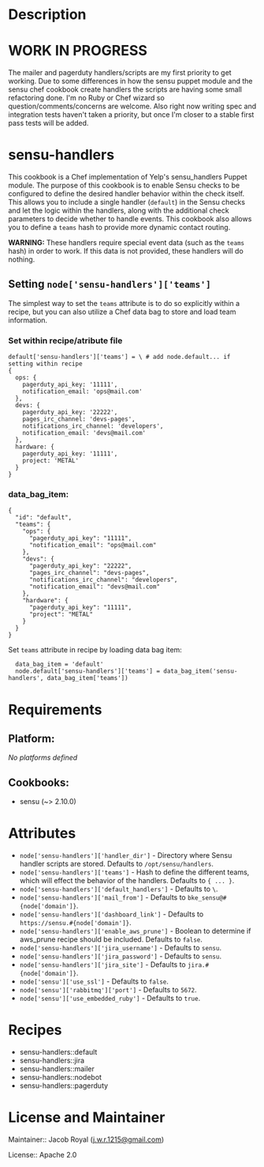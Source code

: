 # Description

# WORK IN PROGRESS
The mailer and pagerduty handlers/scripts are my first priority to get working. Due to some
differences in how the sensu puppet module and the sensu chef cookbook create handlers the
scripts are having some small refactoring done. I'm no Ruby or Chef wizard so
question/comments/concerns are welcome. Also right now writing spec and integration tests
haven't taken a priority, but once I'm closer to a stable first pass tests will be added.

# sensu-handlers

This cookbook is a Chef implementation of Yelp's sensu_handlers Puppet module. The purpose of this
cookbook is to enable Sensu checks to be configured to define the desired handler behavior within
the check itself. This allows you to include a single handler (`default`) in the Sensu checks and
let the logic within the handlers, along with the additional check parameters to decide whether to
handle events. This cookbook also allows you to define a `teams` hash to provide more dynamic
contact routing.

**WARNING:** These handlers require special event data (such as the `teams` hash) in order to work.
If this data is not provided, these handlers will do nothing.

## Setting `node['sensu-handlers']['teams']`

The simplest way to set the `teams` attribute is to do so explicitly within a recipe, but
you can also utilize a Chef data bag to store and load team information.

### Set within recipe/atribute file

```
default['sensu-handlers']['teams'] = \ # add node.default... if setting within recipe
{
  ops: {
    pagerduty_api_key: '11111',
    notification_email: 'ops@mail.com'
  },
  devs: {
    pagerduty_api_key: '22222',
    pages_irc_channel: 'devs-pages',
    notifications_irc_channel: 'developers',
    notification_email: 'devs@mail.com'
  },
  hardware: {
    pagerduty_api_key: '11111',
    project: 'METAL'
  }
}
```

### data_bag_item:

```
{
  "id": "default",
  "teams": {
    "ops": {
      "pagerduty_api_key": "11111",
      "notification_email": "ops@mail.com"
    },
    "devs": {
      "pagerduty_api_key": "22222",
      "pages_irc_channel": "devs-pages",
      "notifications_irc_channel": "developers",
      "notification_email": "devs@mail.com"
    },
    "hardware": {
      "pagerduty_api_key": "11111",
      "project": "METAL"
    }
  }
}
```

Set `teams` attribute in recipe by loading data bag item:

```
  data_bag_item = 'default'
  node.default['sensu-handlers']['teams'] = data_bag_item('sensu-handlers', data_bag_item['teams'])
```

# Requirements

## Platform:

*No platforms defined*

## Cookbooks:

* sensu (~> 2.10.0)

# Attributes

* `node['sensu-handlers']['handler_dir']` - Directory where Sensu handler scripts are stored. Defaults to `/opt/sensu/handlers`.
* `node['sensu-handlers']['teams']` - Hash to define the different teams, which will effect the behavior of the handlers. Defaults to `{ ... }`.
* `node['sensu-handlers']['default_handlers']` -  Defaults to `\`.
* `node['sensu-handlers']['mail_from']` -  Defaults to `bke_sensu@#{node['domain']}`.
* `node['sensu-handlers']['dashboard_link']` -  Defaults to `https://sensu.#{node['domain']}`.
* `node['sensu-handlers']['enable_aws_prune']` - Boolean to determine if aws_prune recipe should be included. Defaults to `false`.
* `node['sensu-handlers']['jira_username']` -  Defaults to `sensu`.
* `node['sensu-handlers']['jira_password']` -  Defaults to `sensu`.
* `node['sensu-handlers']['jira_site']` -  Defaults to `jira.#{node['domain']}`.
* `node['sensu']['use_ssl']` -  Defaults to `false`.
* `node['sensu']['rabbitmq']['port']` -  Defaults to `5672`.
* `node['sensu']['use_embedded_ruby']` -  Defaults to `true`.

# Recipes

* sensu-handlers::default
* sensu-handlers::jira
* sensu-handlers::mailer
* sensu-handlers::nodebot
* sensu-handlers::pagerduty

# License and Maintainer

Maintainer:: Jacob Royal (<j.w.r.1215@gmail.com>)

License:: Apache 2.0
